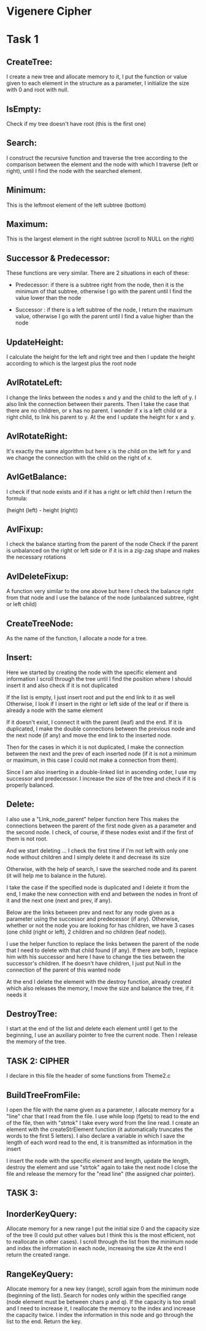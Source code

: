 # Vigenere Cipher

Task 1
=============
CreateTree:
----------

I create a new tree and allocate memory to it, I put the function or value given to each element in the structure as a parameter, I initialize the size with 0 and root with null.

IsEmpty:
-----------

Check if my tree doesn't have root (this is the first one)

Search:
--------

I construct the recursive function and traverse the tree according to the comparison between the element and the node with which I traverse (left or right), until I find the node with the searched element.

Minimum:
----------
This is the leftmost element of the left subtree (bottom)

Maximum:
----------
This is the largest element in the right subtree (scroll to NULL on the right)

Successor & Predecessor:
------------------------

These functions are very similar. There are 2 situations in each of these:

- Predecessor: if there is a subtree right from the node, then it is the minimum of that subtree, otherwise I go with the parent until I find the value lower than the node

- Successor : if there is a left subtree of the node, I return the maximum value, otherwise I go with the parent until I find a value higher than the node

UpdateHeight:
------------

I calculate the height for the left and right tree and then I update the height according to which is the largest plus the root node

AvlRotateLeft:
--------------

I change the links between the nodes x and y and the child to the left of y.
I also link the connection between their parents. Then I take the case that there are no children, or x has no parent. 
I wonder if x is a left child or a right child, to link his parent to y.
At the end I update the height for x and y.

AvlRotateRight:
----------------
It's exactly the same algorithm but here x is the child on the left for y and we change the connection with the child on the right of x.

AvlGetBalance:
---------------
I check if that node exists and if it has a right or left child then I return the formula:

(height (left) - height (right))

AvlFixup:
----------
I check the balance starting from the parent of the node
Check if the parent is unbalanced on the right or left side
or if it is in a zig-zag shape and makes the necessary rotations

AvlDeleteFixup:
----------------
A function very similar to the one above but here I check the balance right from that node and I use the balance of the node (unbalanced subtree, right or left child)

CreateTreeNode:
----------------
As the name of the function, I allocate a node for a tree.

Insert:
--------------
Here we started by creating the node with the specific element and information
I scroll through the tree until I find the position where I should insert it and also check if it is not duplicated

If the list is empty, I just insert root and put the end link to it as well
Otherwise, I look if I insert in the right or left side of the leaf or if there is already a node with the same element

If it doesn't exist, I connect it with the parent (leaf) and the end.
If it is duplicated, I make the double connections between the previous node and the next node (if any) and move the end link to the inserted node.

Then for the cases in which it is not duplicated, I make the connection between the next and the prev of each inserted node (if it is not a minimum or maximum, in this case I could not make a connection from them).

Since I am also inserting in a double-linked list in ascending order, I use my successor and predecessor.
I increase the size of the tree and check if it is properly balanced.

Delete:
----------
I also use a "Link_node_parent" helper function here
This makes the connections between the parent of the first node given as a parameter and the second node.
I check, of course, if these nodes exist and if the first of them is not root.

And we start deleting ...
I check the first time if I'm not left with only one node without children and I simply delete it and decrease its size

Otherwise, with the help of search, I save the searched node and its parent (it will help me to balance in the future).

I take the case if the specified node is duplicated and I delete it from the end, I make the new connection with end and between the nodes in front of it and the next one (next and prev, if any).

Below are the links between prev and next for any node given as a parameter using the successor and predecessor (if any).
Otherwise, whether or not the node you are looking for has children, we have 3 cases (one child (right or left), 2 children and no children (leaf node)).

I use the helper function to replace the links between the parent of the node that I need to delete with that child found (if any).
If there are both, I replace him with his successor and here I have to change the ties between the successor's children.
If he doesn't have children, I just put Null in the connection of the parent of this wanted node

At the end I delete the element with the destroy function, already created which also releases the memory, I move the size and balance the tree, if it needs it

DestroyTree:
-------------
I start at the end of the list and delete each element until I get to the beginning, I use an auxiliary pointer to free the current node.
Then I release the memory of the tree.

TASK 2: CIPHER
-----------------------------------------------------------------------------------
I declare in this file the header of some functions from Theme2.c

BuildTreeFromFile:
------------------
I open the file with the name given as a parameter, I allocate memory for a "line" char that I read from the file. 
I use while loop (fgets) to read to the end of the file, then with "strtok" I take every word from the line read. 
I create an element with the createStrElement function (it automatically truncates the words to the first 5 letters). I also declare a variable in which I save the length of each word read to the end, it is transmitted as information in the insert

I insert the node with the specific element and length, update the length, destroy the element and use "strtok" again to take the next node
I close the file and release the memory for the "read line" (the assigned char pointer).

TASK 3:
-----------------------------------------------------------------------------------
InorderKeyQuery:
------------------
Allocate memory for a new range
I put the initial size 0 and the capacity size of the tree (I could put other values but I think this is the most efficient, not to reallocate in other cases).
I scroll through the list from the minimum node and index the information in each node, increasing the size
At the end I return the created range.

RangeKeyQuery:
-----------------
Allocate memory for a new key (range), scroll again from the minimum node (beginning of the list).
Search for nodes only within the specified range (node element must be between chars p and q).
If the capacity is too small and I need to increase it, I reallocate the memory to the index and increase the capacity twice.
I index the information in this node and go through the list to the end.
Return the key.
